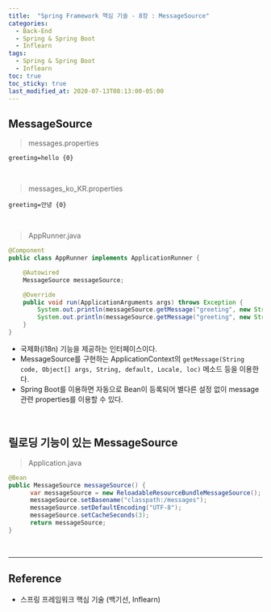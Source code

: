 ```yaml
---
title:  "Spring Framework 핵심 기술 - 8장 : MessageSource"
categories:
  - Back-End
  - Spring & Spring Boot
  - Inflearn
tags:
  - Spring & Spring Boot
  - Inflearn
toc: true
toc_sticky: true
last_modified_at: 2020-07-13T08:13:00-05:00
---
```


## MessageSource

> messages.properties

```properties
greeting=hello {0}
```

<br>

> messages_ko_KR.properties

```properties
greeting=안녕 {0}
```

<br>

> AppRunner.java

```java
@Component
public class AppRunner implements ApplicationRunner {

    @Autowired
    MessageSource messageSource;

    @Override
    public void run(ApplicationArguments args) throws Exception {
        System.out.println(messageSource.getMessage("greeting", new String[]{"jipark"}, Locale.KOREA)); //안녕 jipark
        System.out.println(messageSource.getMessage("greeting", new String[]{"jipark"}, Locale.getDefault())); //hello jipark
    }
}
```

*	국제화(i18n) 기능을 제공하는 인터페이스이다.
*	MessageSource를 구현하는 ApplicationContext의 `getMessage(String code, Object[] args, String, default, Locale, loc)` 메소드 등을 이용한다.
*	Spring Boot를 이용하면 자동으로 Bean이 등록되어 별다른 설정 없이 message 관련 properties를 이용할 수 있다.

<br>

## 릴로딩 기능이 있는 MessageSource

> Application.java

```java
@Bean
public MessageSource messageSource() {
      var messageSource = new ReloadableResourceBundleMessageSource();
      messageSource.setBasename("classpath:/messages");
      messageSource.setDefaultEncoding("UTF-8");
      messageSource.setCacheSeconds(3);
      return messageSource;
}
```

<br>

---

## Reference

*	스프링 프레임워크 핵심 기술 (백기선, Inflearn)
